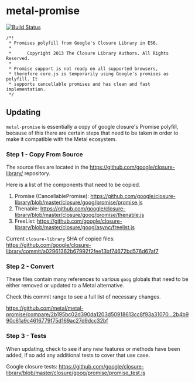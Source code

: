 # metal-promise

[![Build Status](https://travis-ci.org/metal/metal-promise.svg?branch=master)](https://travis-ci.org/metal/metal-promise)

```
/*!
 * Promises polyfill from Google's Closure Library in ES6.
 *
 *      Copyright 2013 The Closure Library Authors. All Rights Reserved.
 *
 * Promise support is not ready on all supported browsers,
 * therefore core.js is temporarily using Google's promises as polyfill. It
 * supports cancellable promises and has clean and fast implementation.
 */
 ```

## Updating

`metal-promise` is essentially a copy of google closure's Promise polyfill,
because of this there are certain steps that need to be taken in order to make
it compatible with the Metal ecosystem.

### Step 1 - Copy From Source

The source files are located in the https://github.com/google/closure-library/ repository.

Here is a list of the components that need to be copied.

1. Promise (CancellablePromise): https://github.com/google/closure-library/blob/master/closure/goog/promise/promise.js
2. Thenable: https://github.com/google/closure-library/blob/master/closure/goog/promise/thenable.js
3. FreeList: https://github.com/google/closure-library/blob/master/closure/goog/async/freelist.js

Current `closure-library` SHA of copied files: https://github.com/google/closure-library/commit/a02961362b67992f2fee13bf74672bd576d67af7

### Step 2 - Convert

These files contain many references to various `goog` globals that need to be
either removed or updated to a Metal alternative.

Check this commit range to see a full list of necessary changes.

https://github.com/metal/metal-promise/compare/2b195bc02d390da1203d50918613cc8f93a31070...2b4b990c61a9c4616779f75d169ac27d9dcc32bf

### Step 3 - Tests

When updating, check to see if any new features or methods have been added, if
so add any additional tests to cover that use case.

Google closure tests: https://github.com/google/closure-library/blob/master/closure/goog/promise/promise_test.js
